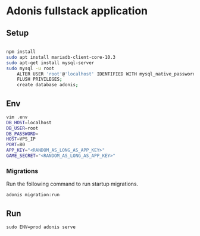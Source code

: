 # Adonis fullstack application

## Setup



```bash

npm install
sudo apt install mariadb-client-core-10.3
sudo apt-get install mysql-server
sudo mysql -u root
    ALTER USER 'root'@'localhost' IDENTIFIED WITH mysql_native_password BY 'password_from_.env';
    FLUSH PRIVILEGES;
    create database adonis;
```

## Env


```bash
vim .env
DB_HOST=localhost
DB_USER=root
DB_PASSWORD=
HOST=VPS_IP
PORT=80
APP_KEY="<RANDOM_AS_LONG_AS_APP_KEY>"
GAME_SECRET="<RANDOM_AS_LONG_AS_APP_KEY>"
```


### Migrations

Run the following command to run startup migrations.

```bash
adonis migration:run
```

## Run

```
sudo ENV=prod adonis serve
```
